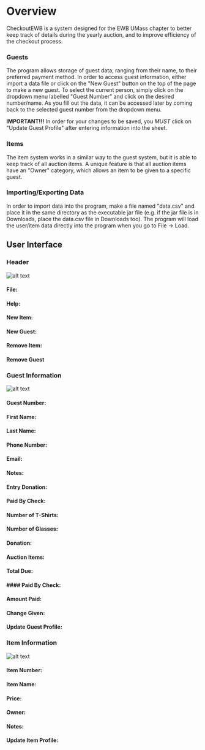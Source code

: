 # Overview
CheckoutEWB is a system designed for the EWB UMass chapter to better keep track of details during the yearly auction, and to improve efficiency of the checkout process.

### Guests
The program allows storage of guest data, ranging from their name, to their preferred payment method. In order to access guest information, either import a data file or click on the "New Guest" button on the top of the page to make a new guest. To select the current person, simply click on the dropdown menu labelled "Guest Number" and click on the desired number/name. As you fill out the data, it can be accessed later by coming back to the selected guest number from the dropdown menu.


**IMPORTANT!!!** In order for your changes to be saved, you *MUST* click on "Update Guest Profile" after entering information into the sheet.

### Items
The item system works in a similar way to the guest system, but it is able to keep track of all auction items. A unique feature is that all auction items have an "Owner" category, which allows an item to be given to a specific guest.


### Importing/Exporting Data
In order to import data into the program, make a file named "data.csv" and place it in the same directory as the executable jar file (e.g. if the jar file is in Downloads, place the data.csv file in Downloads too). The program will load the user/item data directly into the program when you go to File -> Load.


## User Interface

### Header
![alt text](https://i.imgur.com/2SCYq6A.png)

#### File:
#### Help:
#### New Item:
#### New Guest:
#### Remove Item:
#### Remove Guest

### Guest Information
![alt text](https://i.imgur.com/pboLqRc.png)

#### Guest Number:
#### First Name:
#### Last Name:
#### Phone Number:
#### Email:
#### Notes:
#### Entry Donation:
#### Paid By Check:
#### Number of T-Shirts:
#### Number of Glasses:
#### Donation:
#### Auction Items:
#### Total Due:
#### #### Paid By Check:
#### Amount Paid:
#### Change Given:
#### Update Guest Profile:

### Item Information
![alt text](https://i.imgur.com/6tOSIgF.png)

#### Item Number:
#### Item Name:
#### Price:
#### Owner:
#### Notes:
#### Update Item Profile:
